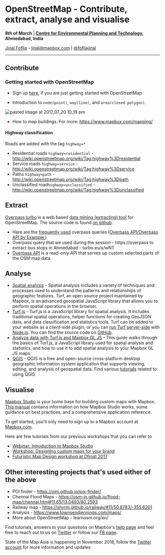 # OpenStreetMap - Contribute, extract, analyse and visualise


**8th of March** | **[Centre for Environmental Planning and Technology](http://cept.ac.in/), Ahmedabad, India**

[Jinal Foflia](https://in.linkedin.com/in/jinalfoflia) - jinal@mapbox.com | [@fofliajinal](https://twitter.com/fofliajinal)

----

## Contribute

### Getting started with OpenStreetMap

- Sign up [here](https://www.openstreetmap.org/), if you are just getting started with OpenStreetMap

- Introduction to `node(point)`, `way(line)`, and `area(closed polygon)`.

![pasted image at 2017_07_20 10_19 pm](https://user-images.githubusercontent.com/6770741/28456397-c7b56830-6e1f-11e7-9404-3838bfbcbd9e.png)
- How to map buildings. For more: https://www.mapbox.com/mapping/


#### Highway classification

Roads are added with the tag `highway=*`
- Residential roads `highway=residential` - http://wiki.openstreetmap.org/wiki/Tag:highway%3Dresidential
- Service roads  `highway=service` - http://wiki.openstreetmap.org/wiki/Tag:highway%3Dservice
- Paths `highway=path` - http://wiki.openstreetmap.org/wiki/Tag:highway%3Dpath
- Unclassified road`highway=unclassified` - http://wiki.openstreetmap.org/wiki/Tag:highway%3Dunclassified

## Extract

[Overpass turbo](http://overpass-turbo.eu) is a web based [data mining (extracting) tool](https://wiki.openstreetmap.org/wiki/Overpass_turbo) for OpenStreetMap. The source code is found [on github](https://github.com/tyrasd/overpass-turbo). 
 
- Here are the [frequently used](https://github.com/mapbox/mapping/wiki/Overpass:-Frequently-used-queries) overpass queries ([Overpass API/Overpass API by Example
](https://wiki.openstreetmap.org/wiki/Overpass_API/Overpass_API_by_Example))
- Overpass query that we used during the session - https://overpass to extract bus stops in Ahmedabad - turbo.eu/s/wNT
- [Overpass API](https://wiki.openstreetmap.org/wiki/Overpass_API) is a read-only API that serves up custom selected parts of the OSM map data.


## Analyse

- [Spatial analysis](https://www.mapbox.com/help/how-analysis-works/) - Spatial analysis includes a variety of techniques and processes used to understand the patterns and relationships of geographic features. Turf, an open source project maintained by Mapbox, is an advanced geospatial JavaScript library that allows you to perform spatial operations in the browser.
- [Turf.js](http://turfjs.org/) - Turf.js is a JavaScript library for spatial analysis. It includes traditional spatial operations, helper functions for creating GeoJSON data, and data classification and statistics tools. Turf can be added to your website as a client-side plugin, or you can [run Turf server-side](https://www.npmjs.com/package/turf) with [Node.js](http://nodejs.org/). You can find the source code on [GitHub](https://github.com/turfjs/turf).
- [Analyze data with Turf.js and Mapbox GL JS](https://www.mapbox.com/help/analysis-with-turf/) - This guide walks through the basics of Turf.js, a JavaScript library used for spatial analysis and statistics, and how to use it to add spatial analysis to your Mapbox GL JS maps.
- [QGIS](https://en.wikipedia.org/wiki/QGIS) - QGIS is a free and open-source cross-platform desktop geographic information system application that supports viewing, editing, and analysis of geospatial data. Find various [tutorials](https://www.qgistutorials.com/en/) related to using QGIS

## Visualise

[Mapbox Studio](https://www.mapbox.com/studio) is your home base for building custom maps with Mapbox. [This manual](https://www.mapbox.com/help/studio-manual/) contains information on how Mapbox Studio works, some guidance on best practices, and a comprehensive application reference.

To get started, you'll only need to sign up to a Mapbox account at [Mapbox.com](https://www.mapbox.com/).


Here are few tutorials from our previous workshops that you can refer to 

- [Webinar: Introduction to Mapbox Studio](https://github.com/mapbox/workshops/tree/gh-pages/HOT-webinar-2017)
- [Workshop: Designing custom maps for your brand](https://github.com/mapbox/workshops/tree/gh-pages/branding-workshop)
- [Futuristic Map Design workshop at Dfrost 2017](https://github.com/mapbox/workshops/tree/gh-pages/dfrost-2017-scifi-map)
 

## Other interesting projects that's used either of the above

- POI finder - https://oini.github.io/poi-finder/
- Chennai Flood Maps - https://osm-in.github.io/flood-map/chennai.html#11.65/13.0493/80.2593
- Railway map - https://shvrm.github.io/railway/#11/50.8783/-355.6201
- Analysis - https://www.townsendjennings.com/maps/
- More about OpenStreetMap - learnosm.org/en/

Find tutorials, answers to your questions on Mapbox's [help page](https://www.mapbox.com/help/#glossary) and feel free to reach out to us on [Twitter](https://twitter.com/Mapbox) or follow our [FB page](https://www.facebook.com/Mapboxblr/).

State of the Map Asia is happening in November 2018, follow the [Twitter account](https://twitter.com/SotmAsia) for more information and updates
